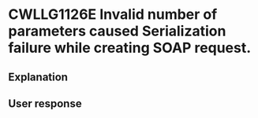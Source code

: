 # CWLLG1126E Invalid number of parameters caused Serialization failure while creating SOAP request.

## Explanation

## User response